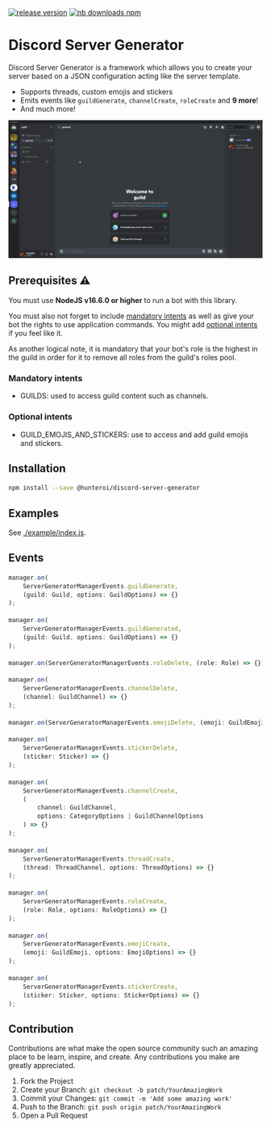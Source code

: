 <a href="https://www.npmjs.com/@hunteroi/discord-server-generator"><img src="https://img.shields.io/github/v/release/hunteroi/discord-server-generator?style=for-the-badge" alt="release version"/></a>
<a href="https://www.npmjs.com/@hunteroi/discord-server-generator"><img src="https://img.shields.io/npm/dt/@hunteroi/discord-server-generator?style=for-the-badge" alt="nb downloads npm"/></a>

# Discord Server Generator

Discord Server Generator is a framework which allows you to create your server based on a JSON configuration acting like the server template.

-   Supports threads, custom emojis and stickers
-   Emits events like `guildGenerate`, `channelCreate`, `roleCreate` and **9 more**!
-   And much more!

![IMAGE](assets/example.gif)

## Prerequisites ⚠️

You must use **NodeJS v16.6.0 or higher** to run a bot with this library.

You must also not forget to include [mandatory intents](#mandatory-intents) as well as give your bot the rights to use application commands. You might add [optional intents](#optional-intents) if you feel like it.

As another logical note, it is mandatory that your bot's role is the highest in the guild in order for it to remove all roles from the guild's roles pool.

### Mandatory intents

-   GUILDS: used to access guild content such as channels.

### Optional intents

-   GUILD_EMOJIS_AND_STICKERS: use to access and add guild emojis and stickers.

## Installation

```sh
npm install --save @hunteroi/discord-server-generator
```

## Examples

See [./example/index.js](example/index.js).

## Events

```ts
manager.on(
	ServerGeneratorManagerEvents.guildGenerate,
	(guild: Guild, options: GuildOptions) => {}
);

manager.on(
	ServerGeneratorManagerEvents.guildGenerated,
	(guild: Guild, options: GuildOptions) => {}
);

manager.on(ServerGeneratorManagerEvents.roleDelete, (role: Role) => {});

manager.on(
	ServerGeneratorManagerEvents.channelDelete,
	(channel: GuildChannel) => {}
);

manager.on(ServerGeneratorManagerEvents.emojiDelete, (emoji: GuildEmoji) => {});

manager.on(
	ServerGeneratorManagerEvents.stickerDelete,
	(sticker: Sticker) => {}
);

manager.on(
	ServerGeneratorManagerEvents.channelCreate,
	(
		channel: GuildChannel,
		options: CategoryOptions | GuildChannelOptions
	) => {}
);

manager.on(
	ServerGeneratorManagerEvents.threadCreate,
	(thread: ThreadChannel, options: ThreadOptions) => {}
);

manager.on(
	ServerGeneratorManagerEvents.roleCreate,
	(role: Role, options: RoleOptions) => {}
);

manager.on(
	ServerGeneratorManagerEvents.emojiCreate,
	(emoji: GuildEmoji, options: EmojiOptions) => {}
);

manager.on(
	ServerGeneratorManagerEvents.stickerCreate,
	(sticker: Sticker, options: StickerOptions) => {}
);
```

## Contribution

Contributions are what make the open source community such an amazing place to be learn, inspire, and create. Any contributions you make are greatly appreciated.

1. Fork the Project
2. Create your Branch: `git checkout -b patch/YourAmazingWork`
3. Commit your Changes: `git commit -m 'Add some amazing work'`
4. Push to the Branch: `git push origin patch/YourAmazingWork`
5. Open a Pull Request
